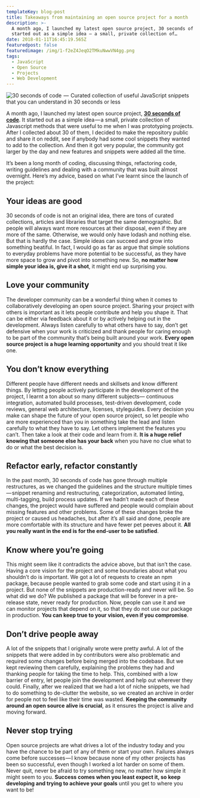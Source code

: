 ```yaml
---
templateKey: blog-post
title: Takeaways from maintaining an open source project for a month
description: >-
  A month ago, I launched my latest open source project, 30 seconds of code. It
  started out as a simple idea — a small, private collection of…
date: 2018-01-11T16:45:19.565Z
featuredpost: false
featuredimage: /img/1-f2eZ4JeqO2TMkuNwwVN4gg.png
tags:
  - JavaScript
  - Open Source
  - Projects
  - Web Development
---
```


![30 seconds of code  —  Curated collection of useful JavaScript snippets that you can understand in 30 seconds or less](/img/1-f2eZ4JeqO2TMkuNwwVN4gg.png)

A month ago, I launched my latest open source project, [**30 seconds of code**](https://github.com/Chalarangelo/30-seconds-of-code). It started out as a simple idea — a small, private collection of Javascript methods that were useful to me when I was prototyping projects. After I collected about 30 of them, I decided to make the repository public and share it on reddit, see if anybody had some cool snippets they wanted to add to the collection. And then it got very popular, the community got larger by the day and new features and snippets were added all the time.

It’s been a long month of coding, discussing things, refactoring code, writing guidelines and dealing with a community that was built almost overnight. Here’s my advice, based on what I’ve learnt since the launch of the project:

## Your ideas are good

30 seconds of code is not an original idea, there are tons of curated collections, articles and libraries that target the same demographic. But people will always want more resources at their disposal, even if they are more of the same. Otherwise, we would only have lodash and nothing else. But that is hardly the case. Simple ideas can succeed and grow into something beatiful. In fact, I would go as far as argue that simple solutions to everyday problems have more potential to be successful, as they have more space to grow and pivot into something new. So, **no matter how simple your idea is, give it a shot**, it might end up surprising you.

## Love your community

The developer community can be a wonderful thing when it comes to collaboratively developing an open source project. Sharing your project with others is important as it lets people contribute and help you shape it. That can be either via feedback about it or by actively helping out in the development. Always listen carefully to what others have to say, don’t get defensive when your work is criticized and thank people for caring enough to be part of the community that’s being built around your work. **Every open source project is a huge learning opportunity** and you should treat it like one.

## You don’t know everything

Different people have different needs and skillsets and know different things. By letting people actively participate in the development of the project, I learnt a ton about so many different subjects— continuous integration, automated build processes, test-driven development, code reviews, general web architecture, licenses, styleguides. Every decision you make can shape the future of your open source project, so let people who are more experienced than you in something take the lead and listen carefully to what they have to say. Let others implement the features you can’t. Then take a look at their code and learn from it. **It is a huge relief knowing that someone else has your back** when you have no clue what to do or what the best decision is.

## Refactor early, refactor constantly

In the past month, 30 seconds of code has gone through multiple restructures, as we changed the guidelines and the structure multiple times — snippet renaming and restructuring, categorization, automated linting, multi-tagging, build process updates. If we hadn’t made each of these changes, the project would have suffered and people would complain about missing features and other problems. Some of these changes broke the project or caused us headaches, but after it’s all said and done, people are more comfortable with its structure and have fewer pet peeves about it. **All you really want in the end is for the end-user to be satisfied**.

## Know where you’re going

This might seem like it contradicts the advice above, but that isn’t the case. Having a core vision for the project and some boundaries about what you shouldn’t do is important. We got a lot of requests to create an npm package, because people wanted to grab some code and start using it in a project. But none of the snippets are production-ready and never will be. So what did we do? We published a package that will be forever in a pre-release state, never ready for production. Now, people can use it and we can monitor projects that depend on it, so that they do not use our package in production. **You can keep true to your vision, even if you compromise**.

## Don’t drive people away

A lot of the snippets that I originally wrote were pretty awful. A lot of the snippets that were added in by contributors were also problematic and required some changes before being merged into the codebase. But we kept reviewing them carefully, explaining the problems they had and thanking people for taking the time to help. This, combined with a low barrier of entry, let people join the development and help out wherever they could. Finally, after we realized that we had a lot of niche snippets, we had to do something to de-clutter the website, so we created an archive in order for people not to feel like their time was wasted. **Keeping the community around an open source alive is crucial**, as it ensures the project is alive and moving forward.

## Never stop trying

Open source projects are what drives a lot of the industry today and you have the chance to be part of any of them or start your own. Failures always come before successes — I know because none of my other projects has been so successful, even though I worked a lot harder on some of them. Never quit, never be afraid to try something new, no matter how simple it might seem to you. **Success comes when you least expect it, so keep developing and trying to achieve your goals** until you get to where you want to be!